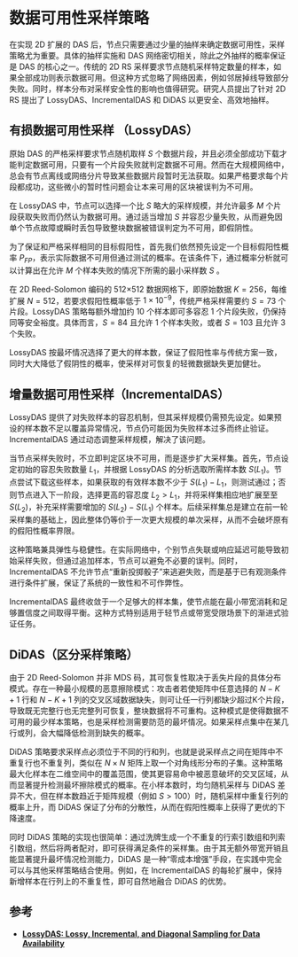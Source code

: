 # 数据可用性采样策略

在实现 2D 扩展的 DAS 后，节点只需要通过少量的抽样来确定数据可用性，采样策略尤为重要。具体的抽样实施和 DAS 网络密切相关，除此之外抽样的概率保证是 DAS 的核心之一。传统的 2D RS 采样要求节点随机采样特定数量的样本，如果全部成功则表示数据可用。但这种方式忽略了网络因素，例如邻居掉线导致部分失败。同时，样本分布对采样安全性的影响也值得研究。研究人员提出了针对 2D RS 提出了 LossyDAS、IncrementalDAS 和 DiDAS 以更安全、高效地抽样。

## **有损数据可用性采样 （LossyDAS）**

原始 DAS 的严格采样要求节点随机取样 $S$ 个数据片段，并且必须全部成功下载才能判定数据可用，只要有一个片段失败就判定数据不可用。然而在大规模网络中，总会有节点离线或网络分片导致某些数据片段暂时无法获取。如果严格要求每个片段都成功，这些微小的暂时性问题会让本来可用的区块被误判为不可用。

在 LossyDAS 中，节点可以选择一个比 $S$ 略大的采样规模，并允许最多 $M$ 个片段获取失败而仍然认为数据可用。通过适当增加 $S$ 并容忍少量失败，从而避免因单个节点故障或瞬时丢包导致整块数据被错误判定为不可用，即假阴性。

为了保证和严格采样相同的目标假阳性，首先我们依然预先设定一个目标假阳性概率 $P_{FP}$，表示实际数据不可用但通过测试的概率。在该条件下，通过概率分析就可以计算出在允许 $M$ 个样本失败的情况下所需的最小采样数 $S$ 。

在 2D Reed-Solomon 编码的 512×512 数据网格下，即原始数据 $K=256$，每维扩展 $N=512$，若要求假阳性概率低于 $1×10^{-9}$，传统严格采样需要约 $S=73$ 个片段。LossyDAS 策略每额外增加约 $10$ 个样本即可多容忍 $1$ 个片段失败，仍保持同等安全裕度。具体而言，$S=84$ 且允许 $1$ 个样本失败，或者 $S=103$ 且允许 $3$ 个失败。

LossyDAS 按最坏情况选择了更大的样本数，保证了假阳性率与传统方案一致，同时大大降低了假阴性的概率，使采样对可恢复的轻微数据缺失更加健壮。

## 增量**数据可用性**采样（IncrementalDAS）

LossyDAS 提供了对失败样本的容忍机制，但其采样规模仍需预先设定。如果预设的样本数不足以覆盖异常情况，节点仍可能因为失败样本过多而终止验证。IncrementalDAS 通过动态调整采样规模，解决了该问题。

当节点采样失败时，不立即判定区块不可用，而是逐步扩大采样集。首先，节点设定初始的容忍失败数量 $L_1$，并根据 LossyDAS 的分析选取所需样本数 $S(L_1)$。节点尝试下载这些样本，如果获取的有效样本数不少于 $S(L_1) - L_1$，则测试通过；否则节点进入下一阶段，选择更高的容忍度 $L_2 > L_1$，并将采样集相应地扩展至至 $S(L_2)$，补充采样需要增加的 $S(L_2) - S(L_1)$ 个样本。后续采样集总是建立在前一轮采样集的基础上，因此整体仍等价于一次更大规模的单次采样，从而不会破坏原有的假阳性概率界限。

这种策略兼具弹性与稳健性。在实际网络中，个别节点失联或响应延迟可能导致初始采样失败，但通过追加样本，节点可以避免不必要的误判。同时，IncrementalDAS 不允许节点“重新投掷骰子”来逃避失败，而是基于已有观测条件进行条件扩展，保证了系统的一致性和不可作弊性。

IncrementalDAS 最终收敛于一个足够大的样本集，使节点能在最小带宽消耗和足够置信度之间取得平衡。这种方式特别适用于轻节点或带宽受限场景下的渐进式验证任务。

## DiDAS（区分采样策略）

由于 2D Reed-Solomon 并非 MDS 码，其可恢复性取决于丢失片段的具体分布模式。存在一种最小规模的恶意擦除模式：攻击者若使矩阵中任意选择的 $N-K+1$ 行和 $N-K+1$ 列的交叉区域数据缺失，则可让任一行列都缺少超过K个片段，导致既无完整行也无完整列可恢复，整块数据将不可重构。这种模式是使得数据不可用的最少样本策略，也是采样检测需要防范的最坏情况。如果采样点集中在某几行或列，会大幅降低检测到缺失的概率。

DiDAS 策略要求采样点必须位于不同的行和列，也就是说采样点之间在矩阵中不重复行也不重复列，类似在 $N \times N$ 矩阵上取一个对角线形分布的子集。这种策略最大化样本在二维空间中的覆盖范围，使其更容易命中被恶意破坏的交叉区域，从而显著提升检测最坏擦除模式的概率。在小样本数时，均匀随机采样与 DiDAS 差异不大，但在样本数趋近于矩阵规模（例如 $S > 100$）时，随机采样中重复行列的概率上升，而 DiDAS 保证了分布的分散性，从而在假阳性概率上获得了更优的下降速度。

同时 DiDAS 策略的实现也很简单：通过洗牌生成一个不重复的行索引数组和列索引数组，然后将两者配对，即可获得满足条件的采样集。由于其无额外带宽开销且能显著提升最坏情况检测能力，DiDAS 是一种“零成本增强”手段，在实践中完全可以与其他采样策略结合使用。例如，在 IncrementalDAS 的每轮扩展中，保持新增样本在行列上的不重复性，即可自然地融合 DiDAS 的优势。

## 参考

- [**LossyDAS: Lossy, Incremental, and Diagonal Sampling for Data Availability**](https://ethresear.ch/t/lossydas-lossy-incremental-and-diagonal-sampling-for-data-availability/18963)